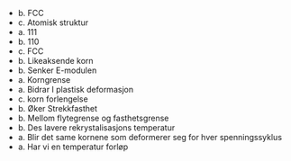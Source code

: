 - b. FCC
- c. Atomisk struktur
- a. 111
- b. 110
- c. FCC
- b. Likeaksende korn
- b. Senker E-modulen
- a. Korngrense
- a. Bidrar I plastisk deformasjon
- c. korn forlengelse
- b. Øker Strekkfasthet
- b. Mellom flytegrense og fasthetsgrense
- b. Des lavere rekrystalisasjons temperatur
- a. Blir det same kornene som deformerer seg for hver spenningssyklus
- a. Har vi en temperatur forløp